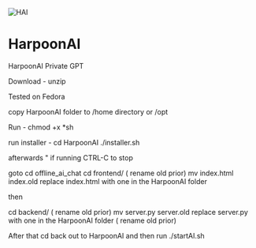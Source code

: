 ![HAI](https://github.com/user-attachments/assets/d07b1ae0-3d9e-46ca-8fab-c4c22a046771)
# HarpoonAI
HarpoonAI Private GPT 

Download - unzip 

Tested on Fedora 


copy HarpoonAI folder to /home directory or /opt

Run -  chmod +x *sh

run installer - 
	cd HarpoonAI
		./installer.sh

afterwards " if running CTRL-C to stop 

goto 
	cd offline_ai_chat 
		cd frontend/ 
( rename old prior)   mv index.html index.old
replace index.html with one in the HarpoonAI folder

then

cd backend/
( rename old prior)   mv server.py server.old
replace server.py with one in the HarpoonAI folder ( rename old prior)


After that cd back out to HarpoonAI and then run
./startAI.sh
